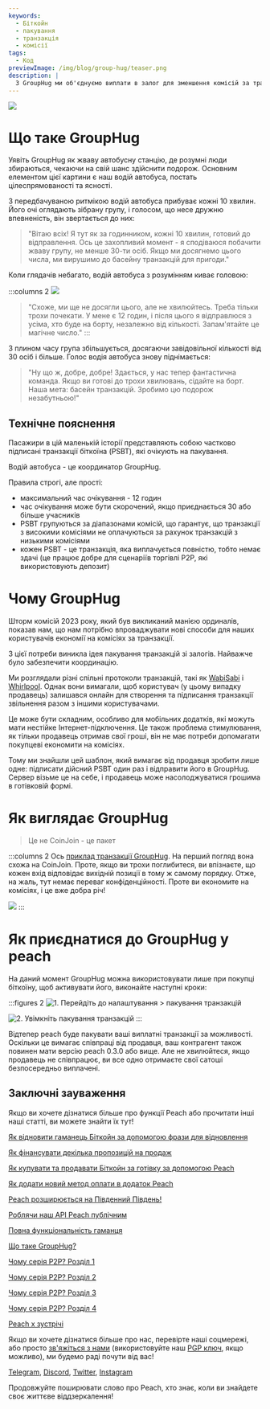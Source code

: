 ```yaml
---
keywords:
  - Біткойн
  - пакування
  - транзакція
  - комісії
tags:
  - Код
previewImage: /img/blog/group-hug/teaser.png
description: |
  З GroupHug ми об'єднуємо виплати в залог для зменшення комісій за транзакції. Підключайтесь, зачекайте трохи, зекономте більше. Ви контролюєте ситуацію, змінюйте її в будь-який момент.
---
```


![](/img/blog/group-hug/header-banner.png)

# Що таке GroupHug

Уявіть GroupHug як жваву автобусну станцію, де розумні люди збираються, чекаючи на свій шанс здійснити подорож. Основним елементом цієї картини є наш водій автобуса, постать цілеспрямованості та ясності.

З передбачуваною ритмікою водій автобуса прибуває кожні 10 хвилин. Його очі оглядають зібрану групу, і голосом, що несе дружню впевненість, він звертається до них:

> "Вітаю всіх! Я тут як за годинником, кожні 10 хвилин, готовий до відправлення. Ось це захопливий момент - я сподіваюся побачити жваву групу, не менше 30-ти осіб. Якщо ми досягнемо цього числа, ми вирушимо до басейну транзакцій для пригоди."

Коли глядачів небагато, водій автобуса з розумінням киває головою:

:::columns 2
![](/img/blog/group-hug/like-clockwork.png)

> "Схоже, ми ще не досягли цього, але не хвилюйтесь. Треба тільки трохи почекати. У мене є 12 годин, і після цього я відправлюся з усіма, хто буде на борту, незалежно від кількості. Запам'ятайте це магічне число."
:::

З плином часу група збільшується, досягаючи завідовільної кількості від 30 осіб і більше. Голос водія автобуса знову піднімається:

> "Ну що ж, добре, добре! Здається, у нас тепер фантастична команда. Якщо ви готові до трохи хвилювань, сідайте на борт. Наша мета: басейн транзакцій. Зробимо цю подорож незабутньою!"

## Технічне пояснення

Пасажири в цій маленькій історії представляють собою частково підписані транзакції біткоїна (PSBT), які очікують на пакування.

Водій автобуса - це координатор GroupHug.

Правила строгі, але прості:

- максимальний час очікування - 12 годин
- час очікування може бути скорочений, якщо приєднається 30 або більше учасників
- PSBT групуються за діапазонами комісій, що гарантує, що транзакції з високими комісіями не оплачуються за рахунок транзакцій з низькими комісіями
- кожен PSBT - це транзакція, яка виплачується повністю, тобто немає здачі (це працює добре для сценаріїв торгівлі P2P, які використовують депозит)

# Чому GroupHug

Шторм комісій 2023 року, який був викликаний манією ординалів, показав нам, що нам потрібно впроваджувати нові способи для наших користувачів економії на комісіях за транзакції.

З цієї потреби виникла ідея пакування транзакцій зі залогів. Найважче було забезпечити координацію.

Ми розглядали різні спільні протоколи транзакцій, такі як [WabiSabi](https://github.com/zkSNACKs/WabiSabi/blob/master/explainer.md?ref=blog.wasabiwallet.io) і [Whirlpool](https://www.samouraiwallet.com/whirlpool). Однак вони вимагали, щоб користувач (у цьому випадку продавець) залишався онлайн для створення та підписання транзакції звільнення разом з іншими користувачами.

Це може бути складним, особливо для мобільних додатків, які можуть мати нестійке Інтернет-підключення. Це також проблема стимулювання, як тільки продавець отримав свої гроші, він не має потреби допомагати покупцеві економити на комісіях.

Тому ми знайшли цей шаблон, який вимагає від продавця зробити лише одне: підписати дійсний PSBT один раз і відправити його в GroupHug. Сервер візьме це на себе, і продавець може насолоджуватися грошима в готівковій формі.

# Як виглядає GroupHug

> Це не CoinJoin - це пакет

:::columns 2
Ось [приклад транзакції GroupHug](https://mempool.space/testnet/tx/ebe6d49e0bb65bb040306c03094bb68dfddf7986c142c37a5510fa218e15576c). На перший погляд вона схожа на CoinJoin. Проте, якщо ви трохи поглибитеся, ви впізнаєте, що кожен вхід відповідає вихідній позиції в тому ж самому порядку. Отже, на жаль, тут немає переваг конфіденційності.
Проте ви економите на комісіях, і це вже добра річ!

![](/img/blog/group-hug/group-hug-transaction.png)
:::

# Як приєднатися до GroupHug у peach

На даний момент GroupHug можна використовувати лише при покупці біткоїну, щоб активувати його, виконайте наступні кроки:

:::figures 2
  ![1. Перейдіть до `налаштування > пакування транзакцій`](/img/blog/group-hug/settings.png)
  
  ![2. Увімкніть `пакування транзакцій`](/img/blog/group-hug/transaction-batching-settings.png)
:::

Відтепер peach буде пакувати ваші виплатні транзакції за можливості. Оскільки це вимагає співпраці від продавця, ваш контрагент також повинен мати версію peach 0.3.0 або вище.
Але не хвилюйтеся, якщо продавець не співпрацює, ви все одно отримаєте свої сатоші безпосередньо виплачені.

## Заключні зауваження

Якщо ви хочете дізнатися більше про функції Peach або прочитати інші наші статті, ви можете знайти їх тут!

[Як відновити гаманець Біткойн за допомогою фрази для відновлення](https://peachbitcoin.com/uk/blog/how-to-restore-peach-wallet/)

[Як фінансувати декілька пропозицій на продаж](https://peachbitcoin.com/uk/blog/funding-multiple-sell-offers/)

[Як купувати та продавати Біткойн за готівку за допомогою Peach](https://peachbitcoin.com/uk/blog/how-to-buy-and-sell-bitcoin-with-cash-using-peach/)

[Як додати новий метод оплати в додаток Peach](https://peachbitcoin.com/uk/blog/how-to-add-a-payment-method/)

[Peach розширюється на Південний Південь!](https://peachbitcoin.com/uk/blog/peach-expands-to-the-global-south/)

[Роблячи наш API Peach публічним](https://peachbitcoin.com/uk/blog/making-our-peach-api-public/)

[Повна функціональність гаманця](https://peachbitcoin.com/uk/blog/full-wallet-functionality/)

[Що таке GroupHug?](https://peachbitcoin.com/uk/blog/group-hug/)

[Чому серія P2P? Розділ 1](https://peachbitcoin.com/uk/blog/why-p2p-chapter-1/)

[Чому серія P2P? Розділ 2](https://peachbitcoin.com/uk/blog/why-p2p-chapter-2/)

[Чому серія P2P? Розділ 3](https://peachbitcoin.com/uk/blog/why-p2p-chapter-3-circular-economies/)

[Чому серія P2P? Розділ 4](https://peachbitcoin.com/uk/blog/why-p2p-chapter-4-chains-of-trust/)

[Peach x зустрічі](https://peachbitcoin.com/uk/blog/peach-for-meetups/)

Якщо ви хочете дізнатися більше про нас, перевірте наші соцмережі, або просто [зв'яжіться з нами](mailto:hello@peachbitcoin.com) (використовуйте наш [PGP ключ](https://keys.openpgp.org/vks/v1/by-fingerprint/48339A19645E2E53488E0E5479E1B270FACD1BD2), якщо можливо), ми будемо раді почути від вас!

[Telegram](https://t.me/+GkOW1J-ixBBkZWRk), [Discord](https://discord.gg/ypeHz3SW54), [Twitter](https://twitter.com/peachbitcoin), [Instagram](https://instagram.com/peachbitcoin)

Продовжуйте поширювати слово про Peach, хто знає, коли ви знайдете своє життєве віддзеркалення!
